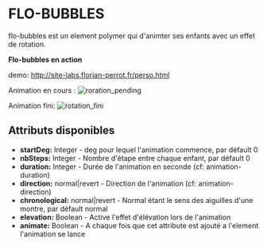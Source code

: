 # FLO-BUBBLES

flo-bubbles est un element polymer qui d'animter ses enfants avec un effet de rotation.

**Flo-bubbles en action**

demo: http://site-labs.florian-perrot.fr/perso.html

Animation en cours :
![roration_pending](/uploads/3b638672bd23e37a96426e644a69f717/roration_pending.png)

Animation fini:
![rotation_fini](/uploads/d2c144d978b0256a31c8cab5f705500f/rotation_fini.png)

## Attributs disponibles

- **startDeg:** Integer - deg pour lequel l'animation commence, par défault 0
- **nbSteps:** Integer - Nombre d'étape entre chaque enfant, par défault 0
- **duration:** Integer - Durée de l'animation en seconde (cf: animation-duration)
- **direction:** normal|revert - Direction de l'animation (cf: animation-direction)
- **chronological:** normal|revert - Normal étant le sens des aiguilles d'une montre, par défault normal
- **elevation:** Boolean - Active l'effet d'élévation lors de l'animation
- **animate:** Boolean - A chaque fois que cet attribute est ajouté a l'element l'animation se lance